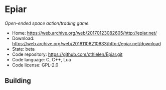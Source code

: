 # Epiar

_Open-ended space action/trading game._

- Home: <https://web.archive.org/web/20170123082605/http://epiar.net/>
- Download: <https://web.archive.org/web/20161106210633/http://epiar.net/download>
- State: beta
- Code repository: https://github.com/cthielen/Epiar.git
- Code language: C, C++, Lua
- Code license: GPL-2.0

## Building

